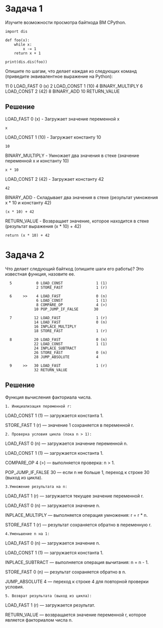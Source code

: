 # Задача 1
Изучите возможности просмотра байткода ВМ CPython.

```
import dis

def foo(x):
    while x:
        x -= 1
    return x + 1

print(dis.dis(foo))
```
Опишите по шагам, что делает каждая из следующих команд (приведите эквивалентное выражение на Python):

11 0 LOAD_FAST 0 (x) 2 LOAD_CONST 1 (10) 4 BINARY_MULTIPLY 6 LOAD_CONST 2 (42) 8 BINARY_ADD 10 RETURN_VALUE

## Решение
LOAD_FAST 0 (x) - Загружает значение переменной x 
```
x
```
LOAD_CONST 1 (10) - Загружает константу 10
```
10
```
BINARY_MULTIPLY - Умножает два значения в стеке (значение переменной x и константу 10)
```
x * 10
```
LOAD_CONST 2 (42) - Загружает константу 42
```
42
```
BINARY_ADD - Складывает два значения в стеке (результат умножения x * 10 и константу 42)
```
(x * 10) + 42
```

RETURN_VALUE - Возвращает значение, которое находится в стеке (результат выражения (x * 10) + 42)
```
return (x * 10) + 42
```

# Задача 2
Что делает следующий байткод (опишите шаги его работы)? Это известная функция, назовите ее.
```
  5           0 LOAD_CONST               1 (1)
              2 STORE_FAST               1 (r)

  6     >>    4 LOAD_FAST                0 (n)
              6 LOAD_CONST               1 (1)
              8 COMPARE_OP               4 (>)
             10 POP_JUMP_IF_FALSE       30

  7          12 LOAD_FAST                1 (r)
             14 LOAD_FAST                0 (n)
             16 INPLACE_MULTIPLY
             18 STORE_FAST               1 (r)

  8          20 LOAD_FAST                0 (n)
             22 LOAD_CONST               1 (1)
             24 INPLACE_SUBTRACT
             26 STORE_FAST               0 (n)
             28 JUMP_ABSOLUTE            4

  9     >>   30 LOAD_FAST                1 (r)
             32 RETURN_VALUE
```

## Решение
Функция вычиcления факториала числа.

    1. Инициализация переменной r:
     
LOAD_CONST 1 (1) — загружается константа 1.

STORE_FAST 1 (r) — значение 1 сохраняется в переменной r.

    2. Проверка условия цикла (пока n > 1):

LOAD_FAST 0 (n) — загружается значение переменной n.

LOAD_CONST 1 (1) — загружается константа 1.

COMPARE_OP 4 (>) — выполняется проверка: n > 1.

POP_JUMP_IF_FALSE 30 — если n не больше 1, переход к строке 30 (выход из цикла).

    3.Умножение результата на n:
  
LOAD_FAST 1 (r) — загружается текущее значение переменной r.

LOAD_FAST 0 (n) — загружается значение n.

INPLACE_MULTIPLY — выполняется операция умножения: r = r * n.

STORE_FAST 1 (r) — результат сохраняется обратно в переменную r.

    4.Уменьшение n на 1:
  
LOAD_FAST 0 (n) — загружается значение n.

LOAD_CONST 1 (1) — загружается константа 1.

INPLACE_SUBTRACT — выполняется операция вычитания: n = n - 1.

STORE_FAST 0 (n) — результат сохраняется обратно в n.

JUMP_ABSOLUTE 4 — переход к строке 4 для повторной проверки условия.

    5. Возврат результата (выход из цикла):

LOAD_FAST 1 (r) — загружается результат.

RETURN_VALUE — возвращается значение переменной r, которое является факториалом числа n.
